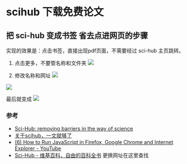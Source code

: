 # scihub 下载免费论文
## 把 sci-hub  变成书签 省去点进网页的步骤

实现的效果是：点击书签，直接出现pdf页面，不需要经过 sci-hub 主页跳转。


1. 点击更多，不要管名称和文件夹
![](http://pics.ibrainbaby.cn/2018-05-07-bookmark.jpg)

2. 修改名称和网址
![](http://pics.ibrainbaby.cn/2018-05-07-155707.png)



![](http://pics.ibrainbaby.cn/2018-05-07-bookmark2.png)

最后就变成
![](http://pics.ibrainbaby.cn/2018-05-07-160439.png)

### 参考


* [Sci-Hub: removing barriers in the way of science](https://sci-hub.tw/)
* [关于scihub，一文就够了](http://guangchuangyu.github.io/cn/2018/01/scihub-bookmark/)
* [(6) How to Run JavaScript in Firefox, Google Chrome and Internet Explorer - YouTube](https://www.youtube.com/watch?v=U15NE7uUQ64)
* [Sci-Hub - 维基百科，自由的百科全书](https://zh.wikipedia.org/w/index.php?title=Sci-Hub&oldid=49278912) 更换网址在这里查找



